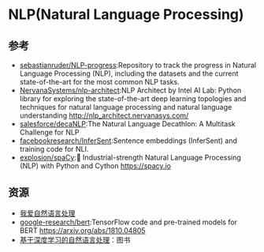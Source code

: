 # NLP(Natural Language Processing)

## 参考

* [sebastianruder/NLP-progress](https://github.com/sebastianruder/NLP-progress):Repository to track the progress in Natural Language Processing (NLP), including the datasets and the current state-of-the-art for the most common NLP tasks.
* [NervanaSystems/nlp-architect](https://github.com/NervanaSystems/nlp-architect):NLP Architect by Intel AI Lab: Python library for exploring the state-of-the-art deep learning topologies and techniques for natural language processing and natural language understanding http://nlp_architect.nervanasys.com/
* [salesforce/decaNLP](https://github.com/salesforce/decaNLP):The Natural Language Decathlon: A Multitask Challenge for NLP
* [facebookresearch/InferSent](https://github.com/facebookresearch/InferSent):Sentence embeddings (InferSent) and training code for NLI.
* [explosion/spaCy](https://github.com/explosion/spaCy):💫 Industrial-strength Natural Language Processing (NLP) with Python and Cython https://spacy.io

## 资源

* [我爱自然语言处理](http://www.52nlp.cn/)
* [google-research/bert](https://github.com/google-research/bert):TensorFlow code and pre-trained models for BERT https://arxiv.org/abs/1810.04805
* [基于深度学习的自然语言处理]()：图书
